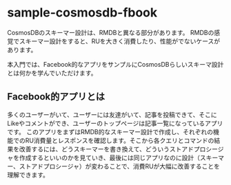 # sample-cosmosdb-fbook

CosmosDBのスキーマー設計は、RMDBと異なる部分があります。
RMDBの感覚でスキーマー設計をすると、RUを大きく消費したり、性能がでないケースがあります。

本入門では、Facebook的なアプリをサンプルにCosmosDBらしいスキーマ設計とは何かを学んでいただけます。

## Facebook的アプリとは

多くのユーザーがいて、ユーザーには友達がいて、記事を投稿できて、そこにLikeやコメントができ、ユーザーのトップページは記事一覧になっているアプリです。
このアプリをまずはRMDB的なスキーマー設計で作成し、それぞれの機能でのRU消費量とレスポンスを確認します。そこから各クエリとコマンドの結果を改善するには、どうスキーマーを書き換えて、どういうストアドプロシージャを作成するといいのかを見ていき、最後には同じアプリなのに設計（スキーマー、ストアドプロシージャ）が変わることで、消費RUが大幅に改善することを理解できます。
